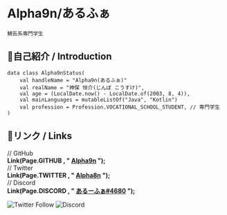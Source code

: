 # Alpha9n/あるふぁ

`鯖缶系専門学生`

## 🔷自己紹介 / Introduction
```
data class Alpha9nStatus(
    val handleName = "Alpha9n(あるふぁ)"
    val realName = "神保 恒介(じんぼ こうすけ)",
    val age = (LocalDate.now() - LocalDate.of(2003, 8, 4)),
    val mainLanguages = mutableListOf("Java", "Kotlin")
    val profession = Profession.VOCATIONAL_SCHOOL_STUDENT, // 専門学生
)
```

## 🔗リンク / Links
// GitHub  
**Link(Page.GITHUB , " [Alpha9n](https://github.com/Alpha9n) ");**  
// Twitter  
**Link(Page.TWITTER , " [Alpha8n](https://twitter.com/Alpha8n) ");**  
// Discord  
**Link(Page.DISCORD , " [あるーふぁ#4680](https://discord.gg/user/あるーふぁ#4680) ");**  

![Twitter Follow](https://img.shields.io/twitter/follow/Alpha8n?style=for-the-badge)
![Discord](https://img.shields.io/badge/Discord-%E3%81%82%E3%82%8B%E3%81%B5%E3%81%81%234044-blue?style=for-the-badge&logo=discord)
<!--
**Alpha9n/Alpha9n** is a ✨ _special_ ✨ repository because its `README.md` (this file) appears on your GitHub profile.

Here are some ideas to get you started:

- 🔭 I’m currently working on ...
- 🌱 I’m currently learning ...
- 👯 I’m looking to collaborate on ...
- 🤔 I’m looking for help with ...
- 💬 Ask me about ...
- 📫 How to reach me: ...
- 😄 Pronouns: ...
- ⚡ Fun fact: ...
-->
